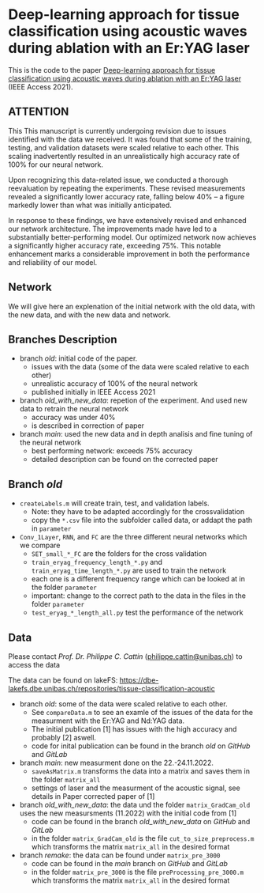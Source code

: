 # Deep-learning approach for tissue classification using acoustic waves during ablation with an Er:YAG laser
This is the code to the paper [Deep-learning approach for tissue classification using acoustic waves during ablation with an Er:YAG laser](https://doi.org/10.1109/ACCESS.2021.3113055) (IEEE Access 2021).

## ATTENTION
This This manuscript is currently undergoing revision due to issues identified with the data we received.
It was found that some of the training, testing, and validation datasets were scaled relative to each other. 
This scaling inadvertently resulted in an unrealistically high accuracy rate of 100% for our neural network.

Upon recognizing this data-related issue, we conducted a thorough reevaluation by repeating the experiments. 
These revised measurements revealed a significantly lower accuracy rate, falling below 40% – a figure markedly lower than what was initially anticipated.

In response to these findings, we have extensively revised and enhanced our network architecture. 
The improvements made have led to a substantially better-performing model. 
Our optimized network now achieves a significantly higher accuracy rate, exceeding 75%. 
This notable enhancement marks a considerable improvement in both the performance and reliability of our model.


## Network
We will give here an explenation of the initial network with the old data, with the new data, and with the new data and network. 


## Branches Description
* branch *old*: initial code of the paper. 
    * issues with the data (some of the data were scaled relative to each other)
    * unrealistic accuracy of 100% of the neural network
    * published initially in IEEE Access 2021
* branch *old_with_new_data*: repetion of the experiment. And used new data to retrain the neural network
    * accuracy was under 40% 
    * is described in correction of paper
* branch *main*: used the new data and in depth analisis and fine tuning of the neural network
    * best performing network: exceeds 75% accuracy
    * detailed description can be found on the corrected paper


## Branch *old*
* `createLabels.m` will create train, test, and validation labels. 
    * Note: they have to be adapted accordingly for the crossvalidation
    * copy the `*.csv` file into the subfolder called data, or addapt the path in `parameter`
* `Conv_1Layer`, `RNN`, and `FC` are the three different neural networks which we compare
    *  `SET_small_*_FC` are the folders for the cross validation
    * `train_eryag_frequency_length_*.py` and `train_eryag_time_length_*.py` are used to train the network
    * each one is a different frequency range which can be looked at in the folder `parameter`
    * important: change to the correct path to the data in the files in the folder `parameter`
    * `test_eryag_*_length_all.py` test the performance of the network



## Data
Please contact *Prof. Dr. Philippe C. Cattin* (philippe.cattin@unibas.ch) to access the data

The data can be found on lakeFS: 
https://dbe-lakefs.dbe.unibas.ch/repositories/tissue-classification-acoustic
* branch *old*: some of the data were scaled relative to each other. 
    * See `compareData.m` to see an examle of the issues of the data for the measurment with the Er:YAG and Nd:YAG data. 
    * The initial publication [1] has issues with the high accuracy and probably [2] aswell.
    * code for inital publication can be found in the branch *old* on *GitHub* and *GitLab*
* branch *main*: new measurment done on the 22.-24.11.2022.
    * `saveAsMatrix.m` transforms the data into a matrix and saves them in the folder `matrix_all` 
    * settings of laser and the measurment of the acoustic signal, see details in Paper corrected paper of [1]
* branch *old_with_new_data*: the data und the folder `matrix_GradCam_old` uses the new measursments (11.2022) with the initial code from [1]
    * code can be found in the branch *old_with_new_data* on *GitHub* and *GitLab*
    * in the folder `matrix_GradCam_old` is the file `cut_to_size_preprocess.m` which transforms the matrix `matrix_all` in the desired format
* branch *remake*: the data can be found under `matrix_pre_3000` 
    * code can be found in the *main* branch on *GitHub* and *GitLab*
    * in the folder `matrix_pre_3000` is the file `preProcessing_pre_3000.m` which transforms the matrix `matrix_all` in the desired format




